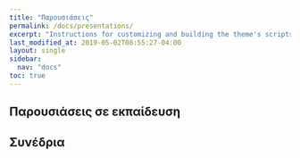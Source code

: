 ```yaml
---
title: "Παρουσιάσεις"
permalink: /docs/presentations/
excerpt: "Instructions for customizing and building the theme's scripts."
last_modified_at: 2019-05-02T08:55:27-04:00
layout: single
sidebar: 
  nav: "docs"
toc: true
---
```


## Παρουσιάσεις σε εκπαίδευση

## Συνέδρια
